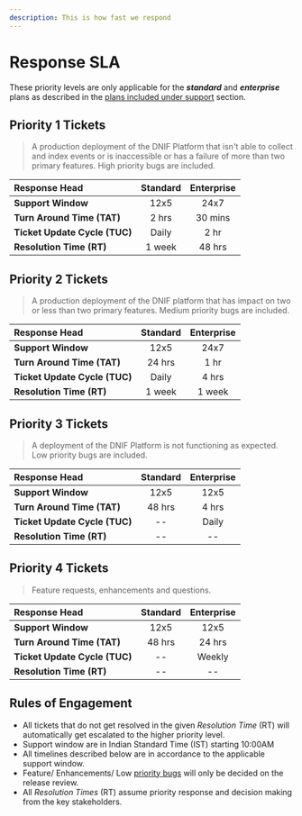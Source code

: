 ```yaml
---
description: This is how fast we respond
---
```


# Response SLA

These priority levels are only applicable for the _**standard**_ and _**enterprise**_ plans as described in the [plans included under support](../coverage/plans-included-under-support.md) section.

## Priority 1 Tickets

> A production deployment of the DNIF Platform that isn't able to collect and index events or is inaccessible or has a failure of more than two primary features. High priority bugs are included.

| Response Head | Standard | Enterprise |
| :--- | :---: | :---: |
| **Support Window** | 12x5 | 24x7 |
| **Turn Around Time \(TAT\)** | 2 hrs | 30 mins |
| **Ticket Update Cycle \(TUC\)** | Daily | 2 hr |
| **Resolution Time \(RT\)** | 1 week | 48 hrs |

## Priority 2 Tickets

> A production deployment of the DNIF platform that has impact on two or less than two primary features. Medium priority bugs are included.

| Response Head | Standard | Enterprise |
| :--- | :---: | :---: |
| **Support Window** | 12x5 | 24x7 |
| **Turn Around Time \(TAT\)** | 24 hrs | 1 hr |
| **Ticket Update Cycle \(TUC\)** | Daily | 4 hrs |
| **Resolution Time \(RT\)** | 1 week | 1 week |

## Priority 3 Tickets

> A deployment of the DNIF Platform is not functioning as expected. Low priority bugs are included.

| Response Head | Standard | Enterprise |
| :--- | :---: | :---: |
| **Support Window** | 12x5 | 12x5 |
| **Turn Around Time \(TAT\)** | 48 hrs | 4 hrs |
| **Ticket Update Cycle \(TUC\)** | -- | Daily |
| **Resolution Time \(RT\)** | -- | -- |

## Priority 4 Tickets

> Feature requests, enhancements and questions.

| Response Head | Standard | Enterprise |
| :--- | :---: | :---: |
| **Support Window** | 12x5 | 12x5 |
| **Turn Around Time \(TAT\)** | 48 hrs | 24 hrs |
| **Ticket Update Cycle \(TUC\)** | -- | Weekly |
| **Resolution Time \(RT\)** | -- | -- |

## Rules of Engagement

* All tickets that do not get resolved in the given _Resolution Time_ \(RT\) will automatically get escalated to the higher priority level.
* Support window are in Indian Standard Time \(IST\) starting 10:00AM
* All timelines described below are in accordance to the applicable support window.
* Feature/ Enhancements/ Low [priority bugs](bug-priority-levels.md) will only be decided on the release review.
* All _Resolution Times_ \(RT\) assume priority response and decision making from the key stakeholders.



